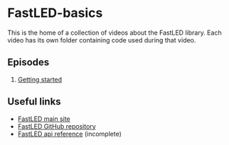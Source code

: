 # FastLED-basics
This is the home of a collection of videos about the FastLED library. Each video has its own folder containing code used during that video.
## Episodes
1. [Getting started](https://github.com/s-marley/FastLED-basics/tree/main/1.%20Getting%20started)
## Useful links
- [FastLED main site](http://fastled.io/)
- [FastLED GitHub repository](https://github.com/FastLED/FastLED)
- [FastLED api reference](http://fastled.io/docs/3.1/) (incomplete)
